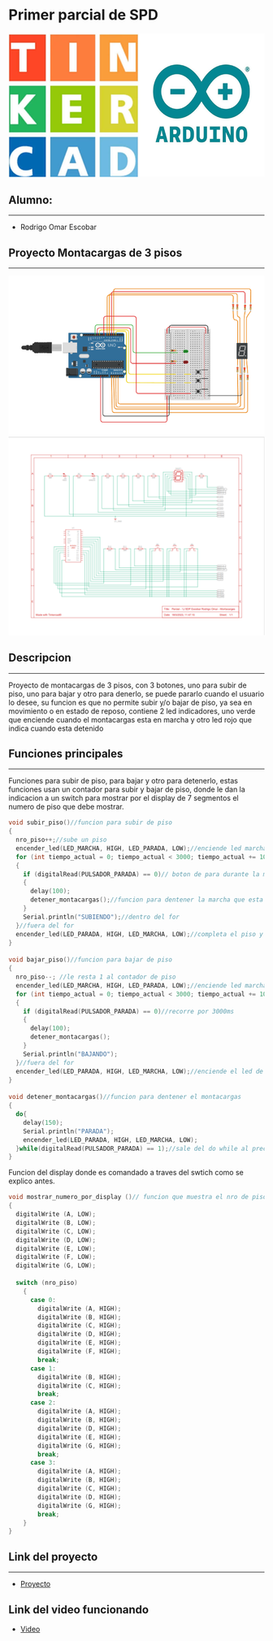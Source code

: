 # Primer parcial de SPD
![imagen de arduino y tinkercad](tinkercad-arduino.png "arduino en tinkercad")
<!-- UL-->
## Alumno:
---
* Rodrigo Omar Escobar

## Proyecto Montacargas de 3 pisos
---
![imagen del proyecyo](proyecto.png "proyecto hecho en tinkercad")
![diagrama del proyecyo](diagrama.png "diagrama hecho en tinkercad")
## Descripcion
---
Proyecto de montacargas de 3 pisos, con 3 botones, uno para subir de piso, uno para bajar y otro para denerlo, se puede pararlo cuando el usuario lo desee, su funcion es que no permite subir y/o bajar de piso, ya sea en movimiento o en estado de reposo, contiene 2 led indicadores, uno verde que enciende cuando el montacargas esta en marcha y otro led rojo que indica cuando esta detenido
## Funciones principales
---
Funciones para subir de piso, para bajar y otro para detenerlo, estas funciones usan un contador para subir y bajar de piso, donde le dan la indicacion a un switch para mostrar por el display de 7 segmentos el numero de piso que debe mostrar.
<!-- Bloque de codigos -->
```c++
void subir_piso()//funcion para subir de piso
{
  nro_piso++;//sube un piso
  encender_led(LED_MARCHA, HIGH, LED_PARADA, LOW);//enciende led marcha y apaga el de parada
  for (int tiempo_actual = 0; tiempo_actual < 3000; tiempo_actual += 10)//recorre por 3000ms
  {
    if (digitalRead(PULSADOR_PARADA) == 0)// boton de para durante la marcha
    {
      delay(100);
      detener_montacargas();//funcion para dentener la marcha que esta en proceso 
    }
    Serial.println("SUBIENDO");//dentro del for
  }//fuera del for
  encender_led(LED_PARADA, HIGH, LED_MARCHA, LOW);//completa el piso y enciede el led que esta en parada
}
  
void bajar_piso()//funcion para bajar de piso
{
  nro_piso--; //le resta 1 al contador de piso
  encender_led(LED_MARCHA, HIGH, LED_PARADA, LOW);//enciende led marcha y apaga el de parada
  for (int tiempo_actual = 0; tiempo_actual < 3000; tiempo_actual += 10)
  {
    if (digitalRead(PULSADOR_PARADA) == 0)//recorre por 3000ms
    {
      delay(100);
      detener_montacargas();
    }
    Serial.println("BAJANDO");
  }//fuera del for
  encender_led(LED_PARADA, HIGH, LED_MARCHA, LOW);//enciende el led de parada al completar la marcha
}

void detener_montacargas()//funcion para dentener el montacargas
{
  do{
    delay(150);
    Serial.println("PARADA");
    encender_led(LED_PARADA, HIGH, LED_MARCHA, LOW);
  }while(digitalRead(PULSADOR_PARADA) == 1);//sale del do while al precionar el boton de parada
}
```
Funcion del display donde es comandado a traves del swtich como se explico antes.

```c++
void mostrar_numero_por_display ()// funcion que muestra el nro de piso por el display
{  
  digitalWrite (A, LOW);
  digitalWrite (B, LOW);
  digitalWrite (C, LOW);
  digitalWrite (D, LOW);
  digitalWrite (E, LOW);
  digitalWrite (F, LOW);
  digitalWrite (G, LOW);
  
  switch (nro_piso)
    {
      case 0:
      	digitalWrite (A, HIGH);
        digitalWrite (B, HIGH);
        digitalWrite (C, HIGH);
        digitalWrite (D, HIGH);
        digitalWrite (E, HIGH);
        digitalWrite (F, HIGH);
        break;
      case 1:
        digitalWrite (B, HIGH);
        digitalWrite (C, HIGH);
        break;
      case 2:
        digitalWrite (A, HIGH);
        digitalWrite (B, HIGH);
        digitalWrite (D, HIGH);
        digitalWrite (E, HIGH);
        digitalWrite (G, HIGH);
        break;
      case 3:
        digitalWrite (A, HIGH);
        digitalWrite (B, HIGH);
        digitalWrite (C, HIGH);
        digitalWrite (D, HIGH);
        digitalWrite (G, HIGH);
        break;
    }
}

```
## Link del proyecto
---
* [Proyecto](https://www.tinkercad.com/things/bNp2QRHDYhh?sharecode=J8ogw9SX7kTXkO-vtW1mXZV4U9Q0fco6h8rYiuCzcc0)
## Link del video funcionando
* [Video](https://youtu.be/UXNEi_hCEUc)
